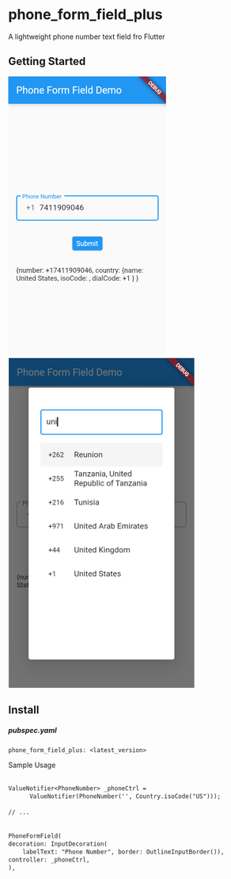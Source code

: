 # phone_form_field_plus

A lightweight phone number text field fro Flutter

## Getting Started

![](https://github.com/crawlinknetworks/phone_form_field_plus/blob/master/screenshots/screen1.png?raw=true)
![](https://github.com/crawlinknetworks/phone_form_field_plus/blob/master/screenshots/screen2.png?raw=true)

## Install

##### pubspec.yaml
```
phone_form_field_plus: <latest_version>
```

Sample Usage
```

ValueNotifier<PhoneNumber> _phoneCtrl =
      ValueNotifier(PhoneNumber('', Country.isoCode("US")));

// ...


PhoneFormField(
decoration: InputDecoration(
    labelText: "Phone Number", border: OutlineInputBorder()),
controller: _phoneCtrl,
),

```
